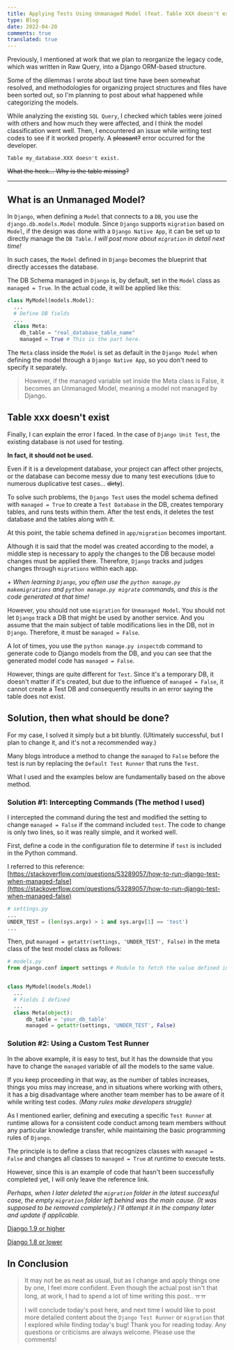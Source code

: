 ```yaml
---
title: Applying Tests Using Unmanaged Model (feat. Table XXX doesn't exist)
type: Blog
date: 2022-04-20
comments: true
translated: true
---
```


Previously, I mentioned at work that we plan to reorganize the legacy code, which was written in Raw Query, into a Django ORM-based structure.

Some of the dilemmas I wrote about last time have been somewhat resolved, and methodologies for organizing project structures and files have been sorted out, so I'm planning to post about what happened while categorizing the models.

While analyzing the existing `SQL Query`, I checked which tables were joined with others and how much they were affected, and I think the model classification went well. Then, I encountered an issue while writing test codes to see if it worked properly. A ~~pleasant?~~ error occurred for the developer.

`Table my_database.XXX doesn't exist.`

~~What the heck... Why is the table missing?~~

---

## What is an Unmanaged Model?

In `Django`, when defining a `Model` that connects to a `DB`, you use the `django.db.models.Model` module. Since `Django` supports `migration` based on `Model`, if the design was done with a `Django Native App`, it can be set up to directly manage the `DB Table`.
_I will post more about `migration` in detail next time!_

In such cases, the `Model` defined in `Django` becomes the blueprint that directly accesses the database.

The DB Schema managed in `Django` is, by default, set in the `Model` class as `managed = True`. In the actual code, it will be applied like this:

```python
class MyModel(models.Model):
  ...
  # Define DB fields
  ...
  class Meta:
    db_table = "real_database_table_name"
    managed = True # This is the part here.
```

The `Meta` class inside the `Model` is set as default in the `Django Model` when defining the model through a `Django Native App`, so you don't need to specify it separately.

 > However, if the managed variable set inside the Meta class is False, it becomes an Unmanaged Model, meaning a model not managed by Django. 

## Table xxx doesn't exist

Finally, I can explain the error I faced. In the case of `Django Unit Test`, the existing database is not used for testing.

**In fact, it should not be used.**

Even if it is a development database, your project can affect other projects, or the database can become messy due to many test executions (due to numerous duplicative test cases... ~~dirty~~).

To solve such problems, the `Django Test` uses the model schema defined with `managed = True` to create a `Test Database` in the DB, creates temporary tables, and runs tests within them. After the test ends, it deletes the test database and the tables along with it.

At this point, the table schema defined in `app/migration` becomes important.

Although it is said that the model was created according to the model, a middle step is necessary to apply the changes to the DB because model changes must be applied there. Therefore, `Django` tracks and judges changes through `migrations` within each app.

_+ When learning `Django`, you often use the `python manage.py makemigrations` and `python manage.py migrate` commands, and this is the code generated at that time!_

However, you should not use `migration` for `Unmanaged Model`. You should not let `Django` track a DB that might be used by another service. And you assume that the main subject of table modifications lies in the DB, not in `Django`. Therefore, it must be `managed = False`.

A lot of times, you use the `python manage.py inspectdb` command to generate code to Django models from the DB, and you can see that the generated model code has `managed = False`.

However, things are quite different for `Test`. Since it's a temporary DB, it doesn't matter if it's created, but due to the influence of `managed = False`, it cannot create a Test DB and consequently results in an error saying the table does not exist.

## Solution, then what should be done?

For my case, I solved it simply but a bit bluntly. (Ultimately successful, but I plan to change it, and it's not a recommended way.)

Many blogs introduce a method to change the `managed` to `False` before the test is run by replacing the `Default Test Runner` that runs the `Test`.

What I used and the examples below are fundamentally based on the above method.

### Solution #1: Intercepting Commands (The method I used)

I intercepted the command during the test and modified the setting to change `managed = False` if the command included `test`. The code to change is only two lines, so it was really simple, and it worked well.

First, define a code in the configuration file to determine if `test` is included in the Python command.

I referred to this reference: [https://stackoverflow.com/questions/53289057/how-to-run-django-test-when-managed-false](https://stackoverflow.com/questions/53289057/how-to-run-django-test-when-managed-false)

```python
# settings.py
...
UNDER_TEST = (len(sys.argv) > 1 and sys.argv[1] == 'test')
...
```
Then, put `managed = getattr(settings, 'UNDER_TEST', False)` in the meta class of the test model class as follows:
```python
# models.py
from django.conf import settings # Module to fetch the value defined in settings.py


class MyModel(models.Model)
  ...
  # Fields I defined
  ...
  class Meta(object):
      db_table = 'your_db_table'
      managed = getattr(settings, 'UNDER_TEST', False)
```

### Solution #2: Using a Custom Test Runner

In the above example, it is easy to test, but it has the downside that you have to change the `managed` variable of all the models to the same value.

If you keep proceeding in that way, as the number of tables increases, things you miss may increase, and in situations where working with others, it has a big disadvantage where another team member has to be aware of it while writing test codes. _(Many rules make developers struggle)_

As I mentioned earlier, defining and executing a specific `Test Runner` at runtime allows for a consistent code conduct among team members without any particular knowledge transfer, while maintaining the basic programming rules of `Django`.

The principle is to define a class that recognizes classes with `managed = False` and changes all classes to `managed = True` at runtime to execute tests.

However, since this is an example of code that hasn't been successfully completed yet, I will only leave the reference link.

_Perhaps, when I later deleted the `migration` folder in the latest successful case, the empty `migration` folder left behind was the main cause. (It was supposed to be removed completely.) I'll attempt it in the company later and update if applicable._

[Django 1.9 or higher](https://technote.fyi/programming/django/django-database-testing-unmanaged-tables-with-migrations/)

[Django 1.8 or lower](https://www.pythonfixing.com/2021/11/fixed-how-to-create-table-during-django.html)

## In Conclusion

> It may not be as neat as usual, but as I change and apply things one by one, I feel more confident. Even though the actual post isn't that long, at work, I had to spend a lot of time writing this post.. ㅠㅠ
> 
> I will conclude today's post here, and next time I would like to post more detailed content about the `Django Test Runner` or `migration` that I explored while finding today's bug!
> Thank you for reading today. Any questions or criticisms are always welcome. Please use the comments!